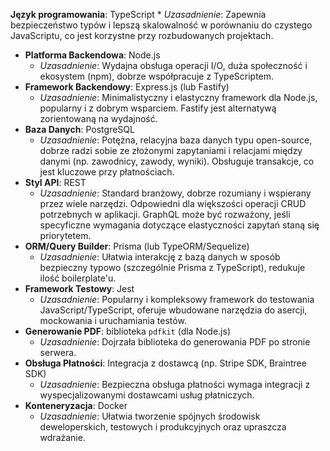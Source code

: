  **Język programowania**: TypeScript
    *   *Uzasadnienie*: Zapewnia bezpieczeństwo typów i lepszą skalowalność w porównaniu do czystego JavaScriptu, co jest korzystne przy rozbudowanych projektach.
*   **Platforma Backendowa**: Node.js
    *   *Uzasadnienie*: Wydajna obsługa operacji I/O, duża społeczność i ekosystem (npm), dobrze współpracuje z TypeScriptem.
*   **Framework Backendowy**: Express.js (lub Fastify)
    *   *Uzasadnienie*: Minimalistyczny i elastyczny framework dla Node.js, popularny i z dobrym wsparciem. Fastify jest alternatywą zorientowaną na wydajność.
*   **Baza Danych**: PostgreSQL
    *   *Uzasadnienie*: Potężna, relacyjna baza danych typu open-source, dobrze radzi sobie ze złożonymi zapytaniami i relacjami między danymi (np. zawodnicy, zawody, wyniki). Obsługuje transakcje, co jest kluczowe przy płatnościach.
*   **Styl API**: REST
    *   *Uzasadnienie*: Standard branżowy, dobrze rozumiany i wspierany przez wiele narzędzi. Odpowiedni dla większości operacji CRUD potrzebnych w aplikacji. GraphQL może być rozważony, jeśli specyficzne wymagania dotyczące elastyczności zapytań staną się priorytetem.
*   **ORM/Query Builder**: Prisma (lub TypeORM/Sequelize)
    *   *Uzasadnienie*: Ułatwia interakcję z bazą danych w sposób bezpieczny typowo (szczególnie Prisma z TypeScript), redukuje ilość boilerplate'u.
*   **Framework Testowy**: Jest
    *   *Uzasadnienie*: Popularny i kompleksowy framework do testowania JavaScript/TypeScript, oferuje wbudowane narzędzia do asercji, mockowania i uruchamiania testów.
*   **Generowanie PDF**: biblioteka `pdfkit` (dla Node.js)
    *   *Uzasadnienie*: Dojrzała biblioteka do generowania PDF po stronie serwera.
*   **Obsługa Płatności**: Integracja z dostawcą (np. Stripe SDK, Braintree SDK)
    *   *Uzasadnienie*: Bezpieczna obsługa płatności wymaga integracji z wyspecjalizowanymi dostawcami usług płatniczych.
*   **Konteneryzacja**: Docker
    *   *Uzasadnienie*: Ułatwia tworzenie spójnych środowisk deweloperskich, testowych i produkcyjnych oraz upraszcza wdrażanie.
